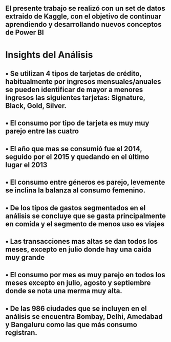 ## El presente trabajo se realizó con un set de datos extraido de Kaggle, con el objetivo de continuar aprendiendo y desarrollando nuevos conceptos de Power BI

# Insights del Análisis

## •	Se utilizan 4 tipos de tarjetas de crédito, habitualmente por ingresos mensuales/anuales se pueden identificar de mayor a menores ingresos las siguientes tarjetas: Signature, Black, Gold, Silver.
## •	El consumo por tipo de tarjeta es muy muy parejo entre las cuatro
## •	El año que mas se consumió fue el 2014, seguido por el 2015 y quedando en el último lugar el 2013
## •	El consumo entre géneros es parejo, levemente se inclina la balanza al consumo femenino.
## •	De los tipos de gastos segmentados en el análisis se concluye que se gasta principalmente en comida y el segmento de menos uso es viajes
## •	Las transacciones mas altas se dan todos los meses, excepto en julio donde hay una caída muy grande
## •	El consumo por mes es muy parejo en todos los meses excepto en julio,  agosto y septiembre donde se nota una merma muy alta.
## •	De las 986 ciudades que se incluyen en el análisis se encuentra Bombay, Delhi, Amedabad y Bangaluru como las que más consumo registran.
